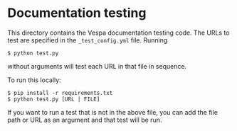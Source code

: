 <!-- Copyright 2018 Yahoo Holdings. Licensed under the terms of the Apache 2.0 license. See LICENSE in the project root. -->

# Documentation testing

This directory contains the Vespa documentation testing code. The URLs to test
are specified in the `_test_config.yml` file. Running

    $ python test.py

without arguments will test each URL in that file in sequence.

To run this locally:

    $ pip install -r requirements.txt
    $ python test.py [URL | FILE]

If you want to run a test that is not in the above file, you can add the file
path or URL as an argument and that test will be run.

